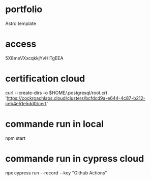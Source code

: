 # portfolio
Astro template

# access
5X8meVXxcqkkjYvHITgEEA

# certification cloud
curl --create-dirs -o $HOME/.postgresql/root.crt 'https://cockroachlabs.cloud/clusters/bcfdcd9a-e644-4c87-b212-ceb4e51e5dd0/cert'

# commande run in local
npm start
# commande run in cypress cloud
npx cypress run --record --key "Github Actions"
